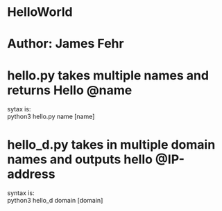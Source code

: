 # HelloWorld<br>
# Author: James Fehr <br>
# hello.py takes multiple names and returns Hello @name<br>
sytax is:<br>
python3 hello.py name [name] <br>
# hello_d.py takes in multiple domain names and outputs hello @IP-address <br>
syntax is:<br>
python3 hello_d domain [domain] <br>

